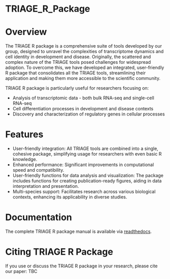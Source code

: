 # TRIAGE_R_Package

# Overview
The TRIAGE R package is a comprehensive suite of tools developed by our group, designed to unravel the complexities of transcriptome dynamics and cell identity in development and disease. Originally, the scattered and complex nature of the TRIAGE tools posed challenges for widespread adoption. To overcome this, we have developed an integrated, user-friendly R package that consolidates all the TRIAGE tools, streamlining their application and making them more accessible to the scientific community.

TRIAGE R package is particularly useful for researchers focusing on:
- Analysis of transcriptomic data - both bulk RNA-seq and single-cell RNA-seq
- Cell differentiation processes in development and disease contexts
- Discovery and characterization of regulatory genes in cellular processes

# Features
- User-friendly integration: All TRIAGE tools are combined into a single, cohesive package, simplifying usage for researchers with even basic R knowledge.
- Enhanced performance: Significant improvements in computational speed and compatibility.
- User-friendly functions for data analysis and visualization: The package includes functions for creating publication-ready figures, aiding in data interpretation and presentation.
- Multi-species support: Facilitates research across various biological contexts, enhancing its applicability in diverse studies.

# Documentation
The complete TRIAGE R package manual is available via [readthedocs](https://triage-r-package.readthedocs.io/en/latest/index.html).

# Citing TRIAGE R Package
If you use or discuss the TRIAGE R package in your research, please cite our paper: TBC